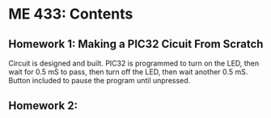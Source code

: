 # ME 433: Contents

## Homework 1: Making a PIC32 Cicuit From Scratch
Circuit is designed and built. PIC32 is programmed to turn on the LED, then wait for 0.5 mS to pass, then turn off the LED, then wait another 0.5 mS. Button included to pause the program until unpressed.

## Homework 2:
